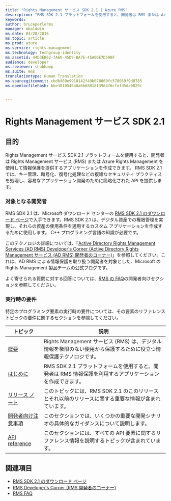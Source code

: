 ```yaml
---
title: "Rights Management サービス SDK 2.1 | Azure RMS"
description: "RMS SDK 2.1 プラットフォームを使用すると、開発者は RMS または Azure RMS を使用して情報保護を提供するアプリケーションを作成できます。"
keywords: 
author: bruceperlerms
manager: mbaldwin
ms.date: 04/28/2016
ms.topic: article
ms.prod: azure
ms.service: rights-management
ms.technology: techgroup-identity
ms.assetid: 44D3EB62-7A60-45D9-BA7E-45A06E7D598F
audience: developer
ms.reviewer: shubhamp
ms.suite: ems
translationtype: Human Translation
ms.sourcegitcommit: cbdb969e9910142f49b078069fc578059f9d8785
ms.openlocfilehash: bbe381054648a6b68818f3964f6cfefd5da0829c


---
```


# Rights Management サービス SDK 2.1

## 目的

Rights Management サービス SDK 2.1 プラットフォームを使用すると、開発者は Rights Management サービス (RMS) または Azure Rights Management を使用して情報保護を提供するアプリケーションを作成できます。 RMS SDK 2.1 では、キー管理、暗号化、復号化処理などの複雑なセキュリティ プラクティスを処理し、容易なアプリケーション開発のために簡略化された API を提供します。

### 対象となる開発者

RMS SDK 2.1 は、Microsoft ダウンロード センターの [RMS SDK 2.1 のダウンロード ページ](http://www.microsoft.com/en-us/download/details.aspx?id=38397)で入手できます。RMS SDK 2.1 は、デジタル資産での権限管理を実現し、それらの資産の使用条件を適用するカスタム アプリケーションを作成するために使用します。 C++ プログラミング言語の知識が必要です。

このテクノロジの詳細については、「[Active Directory Rights Management Services (AD RMS) Developer's Corner (Active Directory Rights Management サービス (AD RMS) 開発者のコーナー)](http://blogs.msdn.com/b/rms/archive/2012/05/31/official-release-of-ad-rms-sdk-2-0-and-ad-rms-client-2-0.aspx)」を参照してください。これは、AD RMS による情報保護を取り扱う開発者を対象とした、Microsoft の Rights Management 製品チームの公式ブログです。

よく寄せられる質問に対する回答については、[RMS の FAQ](http://aka.ms/adrmsfaq )の開発者向けセクションを参照してください。

### 実行時の要件

特定のプログラミング要素の実行時の要件については、その要素のリファレンス トピックの要件に関するセクションを参照してください。

|トピック|説明|
|-----|--------|
|[概要](ad-rms-overview.md)|Rights Management サービス (RMS) は、デジタル情報を権限のない使用から保護するために役立つ情報保護テクノロジです。|
|[はじめに](getting-started-with-ad-rms-2-0.md)|RMS SDK 2.1 プラットフォームを使用すると、開発者は RMS 情報保護を利用するアプリケーションを作成できます。|
|[リリース ノート](release-notes-rtm.md)|このトピックには、RMS SDK 2.1 のこのリリースとそれ以前のリリースに関する重要な情報が含まれています。|
|[開発者向け注意事項](developer-notes.md)|このセクションでは、いくつかの重要な開発シナリオの具体的なガイダンスについて説明します。|
|[API reference](api-reference-2-1.md)|このセクションには、すべての API 要素に関するリファレンス情報を説明するトピックが含まれています。|

 

## 関連項目

* [RMS SDK 2.1 のダウンロード ページ](http://www.microsoft.com/en-us/download/details.aspx?id=38397)
* [RMS Developer's Corner (RMS 開発者のコーナー)](http://blogs.msdn.com/b/rms/archive/2012/05/31/official-release-of-ad-rms-sdk-2-0-and-ad-rms-client-2-0.aspx)
* [RMS FAQ](http://aka.ms/adrmsfaq )
 

 



<!--HONumber=Jul16_HO3-->


